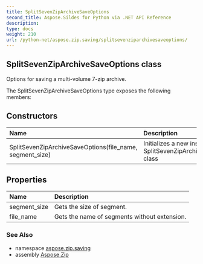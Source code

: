 ```yaml
---
title: SplitSevenZipArchiveSaveOptions
second_title: Aspose.Sildes for Python via .NET API Reference
description: 
type: docs
weight: 210
url: /python-net/aspose.zip.saving/splitsevenziparchivesaveoptions/
---
```


## SplitSevenZipArchiveSaveOptions class

Options for saving a multi-volume 7-zip archive.

The SplitSevenZipArchiveSaveOptions type exposes the following members:
## Constructors
| Name | Description |
| :- | :- |
|SplitSevenZipArchiveSaveOptions(file_name, segment_size)|Initializes a new instance of the SplitSevenZipArchiveSaveOptions class|
## Properties
| Name | Description |
| :- | :- |
|segment_size|Gets the size of segment.|
|file_name|Gets the name of segments without extension.|

### See Also

* namespace [aspose.zip.saving](/zip/python-net/aspose.zip.saving/)
* assembly [Aspose.Zip](/zip/python-net/)

